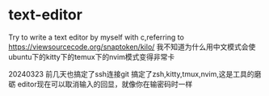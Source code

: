 # text-editor
Try to write a text editor by myself with c,referring to https://viewsourcecode.org/snaptoken/kilo/
我不知道为什么用中文模式会使ubuntu下的kitty下的temux下的nvim模式变得非常卡

20240323
前几天也搞定了ssh连接git
搞定了zsh,kitty,tmux,nvim,这是工具的磨砺
editor现在可以取消输入的回显，就像你在输密码时一样

